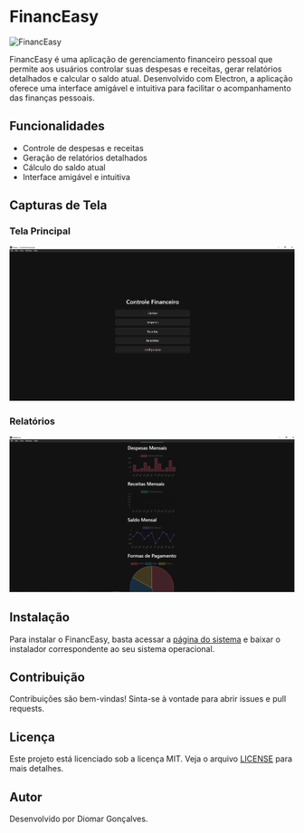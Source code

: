 # FinancEasy

![FinancEasy](assets/icon.png)

FinancEasy é uma aplicação de gerenciamento financeiro pessoal que permite aos usuários controlar suas despesas e receitas, gerar relatórios detalhados e calcular o saldo atual. Desenvolvido com Electron, a aplicação oferece uma interface amigável e intuitiva para facilitar o acompanhamento das finanças pessoais.

## Funcionalidades

- Controle de despesas e receitas
- Geração de relatórios detalhados
- Cálculo do saldo atual
- Interface amigável e intuitiva

## Capturas de Tela

### Tela Principal
![Tela Principal](assets/tela-principal.png)

### Relatórios
![Relatórios](assets/relatorios.png)

## Instalação

Para instalar o FinancEasy, basta acessar a [página do sistema](https://diomargoncalves.github.io/controle-financeiro/) e baixar o instalador correspondente ao seu sistema operacional.

## Contribuição

Contribuições são bem-vindas! Sinta-se à vontade para abrir issues e pull requests.

## Licença

Este projeto está licenciado sob a licença MIT. Veja o arquivo [LICENSE](LICENSE) para mais detalhes.

## Autor

Desenvolvido por Diomar Gonçalves.